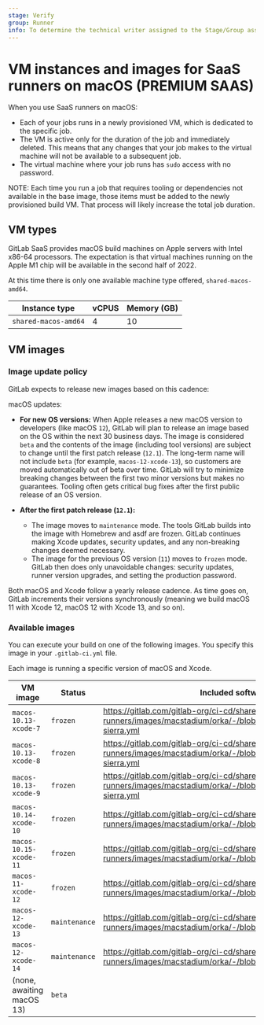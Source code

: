 ```yaml
---
stage: Verify
group: Runner
info: To determine the technical writer assigned to the Stage/Group associated with this page, see https://about.gitlab.com/handbook/product/ux/technical-writing/#assignments
---
```


# VM instances and images for SaaS runners on macOS **(PREMIUM SAAS)**

When you use SaaS runners on macOS:

- Each of your jobs runs in a newly provisioned VM, which is dedicated to the specific job.
- The VM is active only for the duration of the job and immediately deleted. This means that any changes that your job makes to the virtual machine will not be available to a subsequent job.
- The virtual machine where your job runs has `sudo` access with no password.

NOTE:
Each time you run a job that requires tooling or dependencies not available in the base image, those items must be added to the newly provisioned build VM. That process will likely increase the total job duration.

## VM types

GitLab SaaS provides macOS build machines on Apple servers with Intel x86-64 processors.
The expectation is that virtual machines running on the Apple M1 chip will be available in the second half of 2022.

At this time there is only one available machine type offered, `shared-macos-amd64`.

| Instance type | vCPUS | Memory (GB) |
| --------- | --- | ------- |
|  `shared-macos-amd64` | 4 | 10 |

## VM images

### Image update policy

GitLab expects to release new images based on this cadence:

macOS updates:

- **For new OS versions:** When Apple releases a new macOS version to developers (like macOS `12`), GitLab will plan to release an image based on the OS within the next 30 business days. The image is considered `beta` and the contents of the image (including tool versions) are subject to change until the first patch release (`12.1`). The long-term name will not include `beta` (for example, `macos-12-xcode-13`), so customers are moved automatically out of beta over time. GitLab will try to minimize breaking changes between the first two minor versions but makes no guarantees. Tooling often gets critical bug fixes after the first public release of an OS version.

- **After the first patch release (`12.1`):**
  - The image moves to `maintenance` mode. The tools GitLab builds into the image with Homebrew and asdf are frozen. GitLab continues making Xcode updates, security updates, and any non-breaking changes deemed necessary.
  - The image for the previous OS version (`11`) moves to `frozen` mode. GitLab then does only unavoidable changes: security updates, runner version upgrades, and setting the production password.

Both macOS and Xcode follow a yearly release cadence. As time goes on, GitLab increments their versions synchronously (meaning we build macOS 11 with Xcode 12, macOS 12 with Xcode 13, and so on).

### Available images

You can execute your build on one of the following images.
You specify this image in your `.gitlab-ci.yml` file.

Each image is running a specific version of macOS and Xcode.

| VM image                  | Status | Included software  |
|---------------------------|--------|--------------------|
| `macos-10.13-xcode-7`       | `frozen` | <https://gitlab.com/gitlab-org/ci-cd/shared-runners/images/macstadium/orka/-/blob/main/toolchain/high-sierra.yml>  |
| `macos-10.13-xcode-8`       | `frozen` | <https://gitlab.com/gitlab-org/ci-cd/shared-runners/images/macstadium/orka/-/blob/main/toolchain/high-sierra.yml>  |
| `macos-10.13-xcode-9`       | `frozen` | <https://gitlab.com/gitlab-org/ci-cd/shared-runners/images/macstadium/orka/-/blob/main/toolchain/high-sierra.yml>  |
| `macos-10.14-xcode-10`      | `frozen` | <https://gitlab.com/gitlab-org/ci-cd/shared-runners/images/macstadium/orka/-/blob/main/toolchain/mojave.yml>       |
| `macos-10.15-xcode-11`      | `frozen` | <https://gitlab.com/gitlab-org/ci-cd/shared-runners/images/macstadium/orka/-/blob/main/toolchain/catalina.yml>     |
| `macos-11-xcode-12`         | `frozen` | <https://gitlab.com/gitlab-org/ci-cd/shared-runners/images/macstadium/orka/-/blob/main/toolchain/big-sur.yml>      |
| `macos-12-xcode-13`         | `maintenance` | <https://gitlab.com/gitlab-org/ci-cd/shared-runners/images/macstadium/orka/-/blob/main/toolchain/monterey.yml> |
| `macos-12-xcode-14`         | `maintenance` | <https://gitlab.com/gitlab-org/ci-cd/shared-runners/images/macstadium/orka/-/blob/main/toolchain/monterey.yml> |
| (none, awaiting macOS 13)        | `beta` |       |
